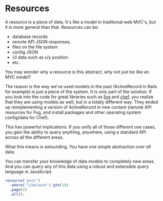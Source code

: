 # Resources

A resource is a piece of data. It's like a model in traditional web MVC's, but it is more general than that. Resources can be:

- database records
- remote API JSON responses, 
- files on the file system
- config JSON
- UI data such as x/y position
- etc.

You may wonder why a resource is this abstract, why not just be like an MVC model?

The reason is the way we've used models in the past (ActiveRecord in Rails for example) is just a piece of the system. It is only part of the solution. If you look into the code for great libraries such as [fog](https://github.com/fog/fog) and [chef](https://github.com/opscode/chef), you realize that they are using models as well, but in a totally different way. They ended up reimplementing a version of ActiveRecord in new context (remote API resources for Fog, and install packages and other operating system config/data for Chef).

This has powerful implications. If you unify all of those different use cases, you gain the ability to query anything, anywhere, using a standard API across all the different areas.

What this means is astounding. You have one simple abstraction over _all_ data.

You can transfer your knowledge of data models to completely new areas. And you can query any of this data using a robust and extensible query language in JavaScript.

```js
resource('post')
  .where('likeCount').gte(10)
  .page(2)
  .all();
``` 